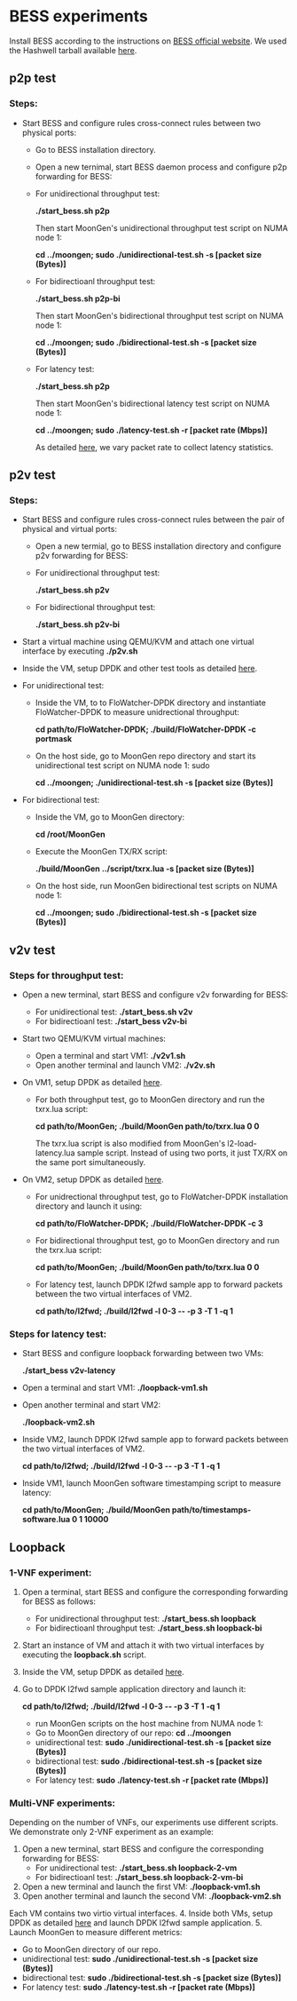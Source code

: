 # BESS experiments
Install BESS according to the instructions on [BESS official website](https://github.com/NetSys/bess). We used the Hashwell tarball available [here](https://github.com/NetSys/bess/releases/download/v0.4.0/bess-haswell-linux.tar.gz).

## p2p test
### Steps:
* Start BESS and configure rules cross-connect rules between two physical ports:
    * Go to BESS installation directory.
    * Open a new ternimal, start BESS daemon process and configure p2p forwarding for BESS:
     * For unidirectional throughput test: 
     
       **./start_bess.sh p2p**
     
       Then start MoonGen's unidirectional throughput test script on NUMA node 1:
       
       **cd ../moongen; sudo ./unidirectional-test.sh -s [packet size (Bytes)]**
     * For bidirectioanl throughput test: 
     
       **./start_bess.sh p2p-bi**

       Then start MoonGen's bidirectional throughput test script on NUMA node 1:
       
       **cd ../moongen; sudo ./bidirectional-test.sh  -s [packet size (Bytes)]**
     * For latency test:
     
       **./start_bess.sh p2p**
       
       Then start MoonGen's bidirectional latency test script on NUMA node 1:

       **cd ../moongen; sudo ./latency-test.sh -r [packet rate (Mbps)]**
       
       As detailed [here](https://github.com/ztz1989/software-switches/blob/artifacts/moongen/README.md#latency-test), we vary packet rate to collect latency statistics. 

## p2v test
### Steps:
* Start BESS and configure rules cross-connect rules between the pair of physical and virtual ports:
    * Open a new termial, go to BESS installation directory and configure p2v forwarding for BESS:
     * For unidirectional throughput test: 
     
       **./start_bess.sh p2v**
     
     * For bidirectional throughput test:
     
       **./start_bess.sh p2v-bi**
     
* Start a virtual machine using QEMU/KVM and attach one virtual interface by executing **./p2v.sh**
* Inside the VM, setup DPDK and other test tools as detailed [here](https://github.com/ztz1989/software-switches/blob/artifacts/README-VM.md).
* For unidirectional test:
    * Inside the VM, to to FloWatcher-DPDK directory and instantiate FloWatcher-DPDK to measure unidrectional throughput:  
    
      **cd path/to/FloWatcher-DPDK; ./build/FloWatcher-DPDK -c portmask**
      
    * On the host side, go to MoonGen repo directory and start its unidirectional test script on NUMA node 1: sudo 
    
      **cd ../moongen; ./unidirectional-test.sh -s [packet size (Bytes)]**
      
* For bidirectional test:
    * Inside the VM, go to MoonGen directory: 
    
      **cd /root/MoonGen**
      
    * Execute the MoonGen TX/RX script: 
    
      **./build/MoonGen ../script/txrx.lua -s [packet size (Bytes)]**
      
    * On the host side, run MoonGen bidirectional test scripts on NUMA node 1: 
    
      **cd ../moongen; sudo ./bidirectional-test.sh -s [packet size (Bytes)]**

## v2v test
### Steps for throughput test:
* Open a new terminal, start BESS and configure v2v forwarding for BESS:
     * For unidirectional test: **./start_bess.sh v2v**
     * For bidirectioanl test: **./start_bess v2v-bi**
* Start two QEMU/KVM virtual machines:
    * Open a terminal and start VM1: **./v2v1.sh**    
    * Open another terminal and launch VM2: **./v2v.sh**
* On VM1, setup DPDK as detailed [here](https://github.com/ztz1989/software-switches/blob/artifacts/README-VM.md).
    * For both throughput test, go to MoonGen directory and run the txrx.lua script:
    
      **cd path/to/MoonGen; ./build/MoonGen path/to/txrx.lua 0 0**
      
      The txrx.lua script is also modified from MoonGen's l2-load-latency.lua sample script. Instead of using two ports, it just TX/RX on the same port simultaneously.
          
* On VM2, setup DPDK as detailed [here](https://github.com/ztz1989/software-switches/blob/artifacts/README-VM.md).
    * For unidrectional throughput test, go to FloWatcher-DPDK installation directory and launch it using: 
    
      **cd path/to/FloWatcher-DPDK; ./build/FloWatcher-DPDK -c 3**
      
    * For bidirectional throughput test, go to MoonGen directory and run the txrx.lua script:
    
      **cd path/to/MoonGen; ./build/MoonGen path/to/txrx.lua 0 0**
      
    * For latency test, launch DPDK l2fwd sample app to forward packets between the two virtual interfaces of VM2.
    
      **cd path/to/l2fwd; ./build/l2fwd -l 0-3 -- -p 3 -T 1 -q 1**

### Steps for latency test:
* Start BESS and configure loopback forwarding between two VMs:

  **./start_bess v2v-latency**

* Open a terminal and start VM1: **./loopback-vm1.sh**

* Open another terminal and start VM2: 

  **./loopback-vm2.sh**
   
* Inside VM2, launch DPDK l2fwd sample app to forward packets between the two virtual interfaces of VM2.
    
  **cd path/to/l2fwd; ./build/l2fwd -l 0-3 -- -p 3 -T 1 -q 1**

* Inside VM1, launch MoonGen software timestamping script to measure latency:

  **cd path/to/MoonGen; ./build/MoonGen path/to/timestamps-software.lua 0 1 10000**

## Loopback
### 1-VNF experiment:
  1. Open a terminal, start BESS and configure the corresponding forwarding for BESS as follows: 
      * For unidirectional throughput test: **./start_bess.sh loopback**
      * For bidirectioanl throughput test: **./start_bess.sh loopback-bi**
  2. Start an instance of VM and attach it with two virtual interfaces by executing the **loopback.sh** script.
  3. Inside the VM, setup DPDK as detailed [here](https://github.com/ztz1989/software-switches/blob/artifacts/README-VM.md). 
  4. Go to DPDK l2fwd sample application directory and launch it:
      
        **cd path/to/l2fwd; ./build/l2fwd -l 0-3 -- -p 3 -T 1 -q 1**
      * run MoonGen scripts on the host machine from NUMA node 1:
       * Go to MoonGen directory of our repo: **cd ../moongen**
       * unidirectional test: **sudo ./unidirectional-test.sh -s [packet size (Bytes)]**
       * bidirectional test: **sudo ./bidirectional-test.sh -s [packet size (Bytes)]**
       * For latency test: **sudo ./latency-test.sh -r [packet rate (Mbps)]**
     
### Multi-VNF experiments:
Depending on the number of VNFs, our experiments use different scripts. We demonstrate only 2-VNF experiment as an example:
1. Open a new terminal, start BESS and configure the corresponding forwarding for BESS:
     * For unidirectional test: **./start_bess.sh loopback-2-vm**
     * For bidirectioanl test: **./start_bess.sh loopback-2-vm-bi**
2. Open a new terminal and launch the first VM: **./loopback-vm1.sh**
3. Open another terminal and launch the second VM: **./loopback-vm2.sh**

Each VM contains two virtio virtual interfaces.
4. Inside both VMs, setup DPDK as detailed [here](https://github.com/ztz1989/software-switches/blob/artifacts/README-VM.md) and launch DPDK l2fwd sample application.
5. Launch MoonGen to measure different metrics:
   * Go to MoonGen directory of our repo.
   * unidirectional test: **sudo ./unidirectional-test.sh -s [packet size (Bytes)]**
   * bidirectional test: **sudo ./bidirectional-test.sh -s [packet size (Bytes)]**
   * For latency test: 
     **sudo ./latency-test.sh -r [packet rate (Mbps)]**

